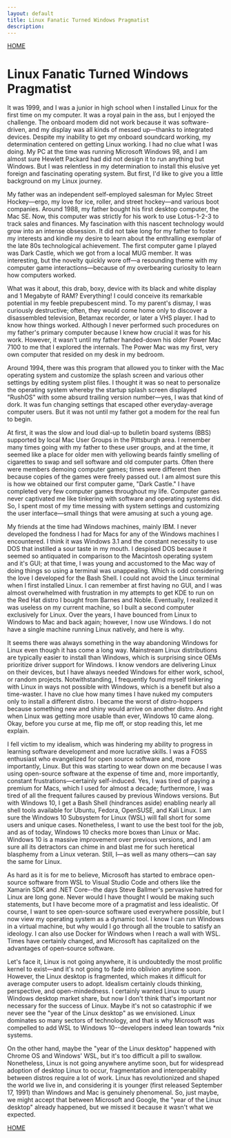 ```yaml
---
layout: default
title: Linux Fanatic Turned Windows Pragmatist
description: 
---
```

[HOME](https://davidprush.com)
# Linux Fanatic Turned Windows Pragmatist

It was 1999, and I was a junior in high school when I installed Linux for the first time on my computer. It was a royal pain in the ass, but I enjoyed the challenge. The onboard modem did not work because it was software-driven, and my display was all kinds of messed up—thanks to integrated devices. Despite my inability to get my onboard soundcard working, my determination centered on getting Linux working. I had no clue what I was doing. My PC at the time was running Microsoft Windows 98, and I am almost sure Hewlett Packard had did not design it to run anything but Windows. But I was relentless in my determination to install this elusive yet foreign and fascinating operating system. But first, I'd like to give you a little background on my Linux journey.

My father was an independent self-employed salesman for Mylec Street Hockey—ergo, my love for ice, roller, and street hockey—and various boot companies. Around 1988, my father bought his first desktop computer, the Mac SE. Now, this computer was strictly for his work to use Lotus-1-2-3 to track sales and finances. My fascination with this nascent technology would grow into an intense obsession. It did not take long for my father to foster my interests and kindle my desire to learn about the enthralling exemplar of the late 80s technological achievement. The first computer game I played was Dark Castle, which we got from a local MUG member. It was interesting, but the novelty quickly wore off—a resounding theme with my computer game interactions—because of my overbearing curiosity to learn how computers worked.

What was it about, this drab, boxy, device with its black and white display and 1 Megabyte of RAM? Everything! I could conceive its remarkable potential in my feeble prepubescent mind. To my parent's dismay, I was curiously destructive; often, they would come home only to discover a disassembled television, Betamax recorder, or later a VHS player. I had to know how things worked. Although I never performed such procedures on my father's primary computer because I knew how crucial it was for his work. However, it wasn't until my father handed-down his older Power Mac 7100 to me that I explored the internals. The Power Mac was my first, very own computer that resided on my desk in my bedroom.

Around 1994, there was this program that allowed you to tinker with the Mac operating system and customize the splash screen and various other settings by editing system plist files. I thought it was so neat to personalize the operating system whereby the startup splash screen displayed "RushOS" with some absurd trailing version number—yes, I was that kind of dork. It was fun changing settings that escaped other everyday-average computer users. But it was not until my father got a modem for the real fun to begin.

At first, it was the slow and loud dial-up to bulletin board systems (BBS) supported by local Mac User Groups in the Pittsburgh area. I remember many times going with my father to these user groups, and at the time, it seemed like a place for older men with yellowing beards faintly smelling of cigarettes to swap and sell software and old computer parts. Often there were members demoing computer games; times were different then because copies of the games were freely passed out. I am almost sure this is how we obtained our first computer game, "Dark Castle." I have completed very few computer games throughout my life. Computer games never captivated me like tinkering with software and operating systems did. So, I spent most of my time messing with system settings and customizing the user interface—small things that were amusing at such a young age.

My friends at the time had Windows machines, mainly IBM. I never developed the fondness I had for Macs for any of the Windows machines I encountered. I think it was Windows 3.1 and the constant necessity to use DOS that instilled a sour taste in my mouth. I despised DOS because it seemed so antiquated in comparison to the Macintosh operating system and it's GUI; at that time, I was young and accustomed to the Mac way of doing things so using a terminal was unappealing. Which is odd considering the love I developed for the Bash Shell. I could not avoid the Linux terminal when I first installed Linux. I can remember at first having no GUI, and I was almost overwhelmed with frustration in my attempts to get KDE to run on the Red Hat distro I bought from Barnes and Noble. Eventually, I realized it was useless on my current machine, so I built a second computer exclusively for Linux. 
Over the years, I have bounced from Linux to Windows to Mac and back again; however, I now use Windows. I do not have a single machine running Linux natively, and here is why.

It seems there was always something in the way abandoning Windows for Linux even though it has come a long way. Mainstream Linux distributions are typically easier to install than Windows, which is surprising since OEMs prioritize driver support for Windows. I know vendors are delivering Linux on their devices, but I have always needed Windows for either work, school, or random projects. Notwithstanding, I frequently found myself tinkering with Linux in ways not possible with Windows, which is a benefit but also a time-waster. I have no clue how many times I have nuked my computers only to install a different distro. I became the worst of distro-hoppers because something new and shiny would arrive on another distro. And right when Linux was getting more usable than ever, Windows 10 came along. Okay, before you curse at me, flip me off, or stop reading this, let me explain.

I fell victim to my idealism, which was hindering my ability to progress in learning software development and more lucrative skills. I was a FOSS enthusiast who evangelized for open source software and, more importantly, Linux. But this was starting to wear down on me because I was using open-source software at the expense of time and, more importantly, constant frustrations—certainly self-induced. Yes, I was tired of paying a premium for Macs, which I used for almost a decade; furthermore, I was tired of all the frequent failures caused by previous Windows versions. But with Windows 10, I get a Bash Shell (hindrances aside) enabling nearly all shell tools available for Ubuntu, Fedora, OpenSUSE, and Kali Linux. I am sure the Windows 10 Subsystem for Linux (WSL) will fall short for some users and unique cases.
Nonetheless, I want to use the best tool for the job, and as of today, Windows 10 checks more boxes than Linux or Mac. Windows 10 is a massive improvement over previous versions, and I am sure all its detractors can chime in and blast me for such heretical blasphemy from a Linux veteran. Still, I—as well as many others—can say the same for Linux.

As hard as it is for me to believe, Microsoft has started to embrace open-source software from WSL to Visual Studio Code and others like the Xamarin SDK and .NET Core--the days Steve Ballmer's pervasive hatred for Linux are long gone. Never would I have thought I would be making such statements, but I have become more of a pragmatist and less idealistic. Of course, I want to see open-source software used everywhere possible, but I now view my operating system as a dynamic tool. I know I can run Windows in a virtual machine, but why would I go through all the trouble to satisfy an ideology. I can also use Docker for Windows when I reach a wall with WSL. Times have certainly changed, and Microsoft has capitalized on the advantages of open-source software. 

Let's face it, Linux is not going anywhere, it is undoubtedly the most prolific kernel to exist—and it's not going to fade into oblivion anytime soon. However, the Linux desktop is fragmented, which makes it difficult for average computer users to adopt. Idealism certainly clouds thinking, perspective, and open-mindedness. I certainly wanted Linux to usurp Windows desktop market share, but now I don't think that's important nor necessary for the success of Linux. Maybe it's not so catastrophic if we never see the "year of the Linux desktop" as we envisioned. Linux dominates so many sectors of technology, and that is why Microsoft was compelled to add WSL to Windows 10--developers indeed lean towards *nix systems. 

On the other hand, maybe the "year of the Linux desktop" happened with Chrome OS and Windows' WSL, but it's too difficult a pill to swallow. Nonetheless, Linux is not going anywhere anytime soon, but for widespread adoption of desktop Linux to occur, fragmentation and interoperability between distros require a lot of work. Linux has revolutionized and shaped the world we live in, and considering it is younger (first released September 17, 1991) than Windows and Mac is genuinely phenomenal. So, just maybe, we might accept that between Microsoft and Google, the "year of the Linux desktop" already happened, but we missed it because it wasn't what we expected.


[HOME](https://davidprush.com)
